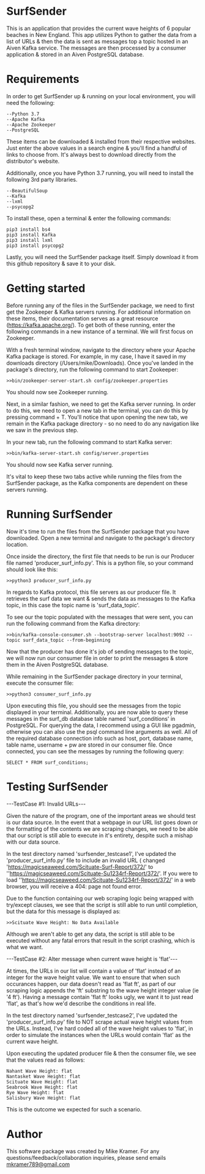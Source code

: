 # SurfSender
This is an application that provides the current wave heights of 6 popular beaches in New England. This app utilizes Python to gather the data from a list of URLs & then the data is sent as messages top a topic hosted in an Aiven Kafka service. The messages are then processed by a consumer application & stored in an Aiven PostgreSQL database.


# Requirements
In order to get SurfSender up & running on your local environment, you will need the following:

```
--Python 3.7 
--Apache Kafka
--Apache Zookeeper
--PostgreSQL
```

These items can be downloaded & installed from their respective websites. Just enter the above values in a search engine & you'll find a handful of links to choose from. It's always best to download directly from the distributor's website.

Additionally, once you have Python 3.7 running, you will need to install the following 3rd party libraries.

```
--BeautifulSoup
--Kafka
--lxml
--psycopg2
```

To install these, open a terminal & enter the following commands:

```
pip3 install bs4
pip3 install Kafka
pip3 install lxml
pip3 install psycopg2
```

Lastly, you will need the SurfSender package itself. Simply download it from this github repository & save it to your disk.


# Getting started

Before running any of the files in the SurfSender package, we need to first get the Zookeeper & Kafka servers running. For additional information on these items, their documentation serves as a great resource (https://kafka.apache.org/). To get both of these running, enter the following commands in a new instance of a terminal. We will first focus on Zookeeper.

With a fresh terminal window, navigate to the directory where your Apache Kafka package is stored. For example, in my case, I have it saved in my downloads directory (/Users/mike/Downloads). Once you've landed in the package's directory, run the following command to start Zookeeper:

```
>>bin/zookeeper-server-start.sh config/zookeeper.properties
```

You should now see Zookeeper running.

Next, in a similar fashion, we need to get the Kafka server running. In order to do this, we need to open a new tab in the terminal, you can do this by pressing command + T. You'll notice that upon opening the new tab, we remain in the Kafka package directory - so no need to do any navigation like we saw in the previous step.

In your new tab, run the following command to start Kafka server:

```
>>bin/kafka-server-start.sh config/server.properties
```

You should now see Kafka server running.

It's vital to keep these two tabs active while running the files from the SurfSender package, as the Kafka components are dependent on these servers running.

# Running SurfSender

Now it's time to run the files from the SurfSender package that you have downloaded. Open a new terminal and navigate to the package's directory location.

Once inside the directory, the first file that needs to be run is our Producer file named 'producer_surf_info.py'. This is a python file, so your command should look like this:

```
>>python3 producer_surf_info.py
```
In regards to Kafka protocol, this file servers as our producer file. It retrieves the surf data we want & sends the data as messages to the Kafka topic, in this case the topic name is 'surf_data_topic'.

To see our the topic populated with the messages that were sent, you can run the following command from the Kafka directory:

```
>>bin/kafka-console-consumer.sh --bootstrap-server localhost:9092 --topic surf_data_topic --from-beginning
```

Now that the producer has done it's job of sending messages to the topic, we will now run our consumer file in order to print the messages & store them in the Aiven PostgreSQL database.

While remaining in the SurfSender package directory in your terminal, execute the consumer file:

```
>>python3 consumer_surf_info.py
```

Upon executing this file, you should see the messages from the topic displayed in your terminal. Additionally, you are now able to query these messages in the surf_db database table named 'surf_conditions' in PostgreSQL. For querying the data, I recommend using a GUI like pgadmin, otherwise you can also use the psql command line arguments as well. All of the required database connection info such as host, port, database name, table name, username + pw are stored in our consumer file. Once connected, you can see the messages by running the following query:

```
SELECT * FROM surf_conditions;
```

# Testing SurfSender

---TestCase #1: Invalid URLs---

Given the nature of the program, one of the important areas we should test is our data source. In the event that a webpage in our URL list goes down or the formatting of the contents we are scraping changes, we need to be able that our script is still able to execute in it's entirety, despite such a mishap with our data source.

In the test directory named 'surfsender_testcase1', I've updated the 'producer_surf_info.py' file to include an invalid URL ( changed 'https://magicseaweed.com/Scituate-Surf-Report/372/' to ''https://magicseaweed.com/Scituate-Su1234rf-Report/372/'. If you were to load ''https://magicseaweed.com/Scituate-Su1234rf-Report/372/' in a web browser, you will receive a 404: page not found error.

Due to the function containing our web scraping logic being wrapped with try/except clauses, we see that the script is still able to run until completion, but the data for this message is displayed as:

```
>>Scituate Wave Height: No Data Available
```
Although we aren't able to get any data, the script is still able to be executed without any fatal errors that result in the script crashing, which is what we want.


---TestCase #2: Alter message when current wave height is 'flat'---

At times, the URLs in our list will contain a value of 'flat' instead of an integer for the wave height value. We want to ensure that when such occurances happen, our data doesn't read as 'flat ft', as part of our scraping logic appends the 'ft' substring to the wave height integer value (ie '4 ft'). Having a message contain 'flat ft' looks ugly, we want it to just read 'flat', as that's how we'd describe the conditions in real life.

In the test directory named 'surfsender_testcase2', I've updated the 'producer_surf_info.py' file to NOT scrape actual wave height values from the URLs. Instead, I've hard coded all of the wave height values to 'flat', in order to simulate the instances when the URLs would contain 'flat' as the current wave height.

Upon executing the updated producer file & then the consumer file, we see that the values read as follows:

```
Nahant Wave Height: flat 
Nantasket Wave Height: flat 
Scituate Wave Height: flat 
Seabrook Wave Height: flat 
Rye Wave Height: flat 
Salisbury Wave Height: flat 
```

This is the outcome we expected for such a scenario.

# Author
This software package was created by Mike Kramer. For any questions/feedback/collaboration inquiries, please send emails mkramer789@gmail.com
